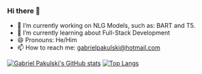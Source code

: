 ### Hi there 👋

<!--
**GabrielPakulski/GabrielPakulski** is a ✨ _special_ ✨ repository because its `README.md` (this file) appears on your GitHub profile.

Here are some ideas to get you started:


- 👯 I’m looking to collaborate on ...
- 🤔 I’m looking for help with ...
- 💬 Ask me about ...


- ⚡ Fun fact: ...
-->

- 🔭 I’m currently working on NLG Models, such as: BART and T5.
- 🌱 I’m currently learning about Full-Stack Development
- 😄 Pronouns: He/Him
- 📫 How to reach me: gabrielpakulski@hotmail.com


[![Gabriel Pakulski's GitHub stats](https://github-readme-stats.vercel.app/api?username=GabrielPakulski&show_icons=true&theme=tokyonight)](https://github.com/anuraghazra/github-readme-stats)
[![Top Langs](https://github-readme-stats.vercel.app/api/top-langs/?username=GabrielPakulski)](https://github.com/anuraghazra/github-readme-stats)
